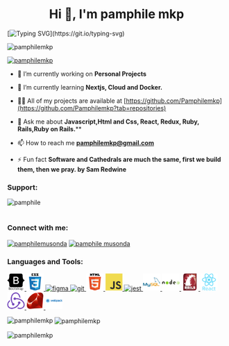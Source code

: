 <h1 align="center">Hi 👋, I'm pamphile mkp</h1>

[![Typing SVG](https://readme-typing-svg.herokuapp.com?color=155BF7&center=true&vCenter=true&lines=Full-stack+software+developer;with+a+love+of+coding+and+learning;new+programming+languages.;I+play+chess+in+my+spare+time%2C+;do+sport+and+love+traveling.;+Open+to+new+opportunities.)](https://git.io/typing-svg)


<p align="left"> <img src="https://komarev.com/ghpvc/?username=pamphilemkp&label=Profile%20views&color=0e75b6&style=flat" alt="pamphilemkp" /> </p>

<p align="left"> <a href="https://github.com/ryo-ma/github-profile-trophy"><img src="https://github-profile-trophy.vercel.app/?username=pamphilemkp" alt="pamphilemkp" /></a> </p>

- 🔭 I’m currently working on **Personal Projects**

- 🌱 I’m currently learning **Nextjs, Cloud and Docker.**

- 👨‍💻 All of my projects are available at [https://github.com/Pamphilemkp](https://github.com/Pamphilemkp?tab=repositories)

- 💬 Ask me about **Javascript,Html and Css, React, Redux, Ruby, Rails,Ruby on Rails.****

- 📫 How to reach me **pamphilemkp@gmail.com**

- ⚡ Fun fact **Software and Cathedrals are much the same, first we build them, then we pray. by Sam Redwine**

<h3 align="left">Support:</h3>
<p><a href="https://www.buymeacoffee.com/pamphilemkp"> <img align="left" src="https://cdn.buymeacoffee.com/buttons/v2/default-yellow.png" height="50" width="210" alt="pamphile" /></a></p><br><br>

<h3 align="left">Connect with me:</h3>
<p align="left">
<a href="https://twitter.com/pamphilemusonda" target="blank"><img align="center" src="https://raw.githubusercontent.com/rahuldkjain/github-profile-readme-generator/master/src/images/icons/Social/twitter.svg" alt="pamphilemusonda" height="30" width="40" /></a>
<a href="https://linkedin.com/in/pamphile musonda" target="blank"><img align="center" src="https://raw.githubusercontent.com/rahuldkjain/github-profile-readme-generator/master/src/images/icons/Social/linked-in-alt.svg" alt="pamphile musonda" height="30" width="40" /></a>
</p>

<h3 align="left">Languages and Tools:</h3>
<p align="left"> <a href="https://getbootstrap.com" target="_blank" rel="noreferrer"> <img src="https://raw.githubusercontent.com/devicons/devicon/master/icons/bootstrap/bootstrap-plain-wordmark.svg" alt="bootstrap" width="40" height="40"/> </a> <a href="https://www.w3schools.com/css/" target="_blank" rel="noreferrer"> <img src="https://raw.githubusercontent.com/devicons/devicon/master/icons/css3/css3-original-wordmark.svg" alt="css3" width="40" height="40"/> </a> <a href="https://www.figma.com/" target="_blank" rel="noreferrer"> <img src="https://www.vectorlogo.zone/logos/figma/figma-icon.svg" alt="figma" width="40" height="40"/> </a> <a href="https://git-scm.com/" target="_blank" rel="noreferrer"> <img src="https://www.vectorlogo.zone/logos/git-scm/git-scm-icon.svg" alt="git" width="40" height="40"/> </a> <a href="https://www.w3.org/html/" target="_blank" rel="noreferrer"> <img src="https://raw.githubusercontent.com/devicons/devicon/master/icons/html5/html5-original-wordmark.svg" alt="html5" width="40" height="40"/> </a> <a href="https://developer.mozilla.org/en-US/docs/Web/JavaScript" target="_blank" rel="noreferrer"> <img src="https://raw.githubusercontent.com/devicons/devicon/master/icons/javascript/javascript-original.svg" alt="javascript" width="40" height="40"/> </a> <a href="https://jestjs.io" target="_blank" rel="noreferrer"> <img src="https://www.vectorlogo.zone/logos/jestjsio/jestjsio-icon.svg" alt="jest" width="40" height="40"/> </a> <a href="https://www.mysql.com/" target="_blank" rel="noreferrer"> <img src="https://raw.githubusercontent.com/devicons/devicon/master/icons/mysql/mysql-original-wordmark.svg" alt="mysql" width="40" height="40"/> </a> <a href="https://nodejs.org" target="_blank" rel="noreferrer"> <img src="https://raw.githubusercontent.com/devicons/devicon/master/icons/nodejs/nodejs-original-wordmark.svg" alt="nodejs" width="40" height="40"/> </a> <a href="https://rubyonrails.org" target="_blank" rel="noreferrer"> <img src="https://raw.githubusercontent.com/devicons/devicon/master/icons/rails/rails-original-wordmark.svg" alt="rails" width="40" height="40"/> </a> <a href="https://reactjs.org/" target="_blank" rel="noreferrer"> <img src="https://raw.githubusercontent.com/devicons/devicon/master/icons/react/react-original-wordmark.svg" alt="react" width="40" height="40"/> </a> <a href="https://redux.js.org" target="_blank" rel="noreferrer"> <img src="https://raw.githubusercontent.com/devicons/devicon/master/icons/redux/redux-original.svg" alt="redux" width="40" height="40"/> </a> <a href="https://www.ruby-lang.org/en/" target="_blank" rel="noreferrer"> <img src="https://raw.githubusercontent.com/devicons/devicon/master/icons/ruby/ruby-original.svg" alt="ruby" width="40" height="40"/> </a> <a href="https://webpack.js.org" target="_blank" rel="noreferrer"> <img src="https://raw.githubusercontent.com/devicons/devicon/d00d0969292a6569d45b06d3f350f463a0107b0d/icons/webpack/webpack-original-wordmark.svg" alt="webpack" width="40" height="40"/> </a> </p>

<p><img align="left" src="https://github-readme-stats.vercel.app/api/top-langs?username=pamphilemkp&show_icons=true&locale=en&layout=compact" alt="pamphilemkp" /></p>

<p>&nbsp;<img align="center" src="https://github-readme-stats.vercel.app/api?username=pamphilemkp&show_icons=true&locale=en" alt="pamphilemkp" /></p>

<p><img align="center" src="https://github-readme-streak-stats.herokuapp.com/?user=pamphilemkp&" alt="pamphilemkp" /></p>

